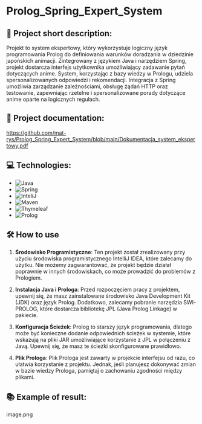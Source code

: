 # Prolog_Spring_Expert_System
## **🚀 Project short description:**
Projekt to system ekspertowy, który wykorzystuje logiczny język programowania Prolog do definiowania warunków doradzania w dziedzinie japońskich animacji. Zintegrowany z językiem Java i narzędziem Spring, projekt dostarcza interfejs użytkownika umożliwiający zadawanie pytań dotyczących anime. System, korzystając z bazy wiedzy w Prologu, udziela spersonalizowanych odpowiedzi i rekomendacji. Integracja z Spring umożliwia zarządzanie zależnościami, obsługę żądań HTTP oraz testowanie, zapewniając rzetelne i spersonalizowane porady dotyczące anime oparte na logicznych regułach.

## **📄 Project documentation:**
https://github.com/mat-rys/Prolog_Spring_Expert_System/blob/main/Dokumentacja_system_ekspertowy.pdf

## **💻 Technologies:**
* ![Java](https://img.shields.io/badge/-Java-007396?style=flat-square&logo=java&logoColor=white)
* ![Spring](https://img.shields.io/badge/-Spring-6DB33F?style=flat-square&logo=spring&logoColor=white)
* ![InteliJ](https://img.shields.io/badge/-IntelliJ%20IDEA-000000?style=flat-square&logo=intellij-idea&logoColor=white)
* ![Maven](https://img.shields.io/badge/-Maven-C71A36?style=flat-square&logo=apache-maven&logoColor=white)
* ![Thymeleaf](https://img.shields.io/badge/-Thymeleaf-005F0F?style=flat-square&logo=thymeleaf&logoColor=white)
* ![Prolog](https://img.shields.io/badge/-Prolog-FFD700?style=flat-square&logo=prolog&logoColor=black)

## **🛠️ How to use**

1. **Środowisko Programistyczne**: Ten projekt został zrealizowany przy użyciu środowiska programistycznego IntelliJ IDEA, które zalecamy do użytku. Nie możemy zagwarantować, że projekt będzie działał poprawnie w innych środowiskach, co może prowadzić do problemów z Prologiem.

2. **Instalacja Java i Prologa**: Przed rozpoczęciem pracy z projektem, upewnij się, że masz zainstalowane środowisko Java Development Kit (JDK) oraz język Prolog. Dodatkowo, zalecamy pobranie narzędzia SWI-PROLOG, które dostarcza bibliotekę JPL (Java Prolog Linkage) w pakiecie.

3. **Konfiguracja Ścieżek**: Prolog to starszy język programowania, dlatego może być konieczne dodanie odpowiednich ścieżek w systemie, które wskazują na pliki JAR umożliwiające korzystanie z JPL w połączeniu z Javą. Upewnij się, że masz te ścieżki skonfigurowane prawidłowo.

4. **Plik Prologa**: Plik Prologa jest zawarty w projekcie interfejsu od razu, co ułatwia korzystanie z projektu. Jednak, jeśli planujesz dokonywać zmian w bazie wiedzy Prologa, pamiętaj o zachowaniu zgodności między plikami.


## **📚 Example of result:**
image.png
 

